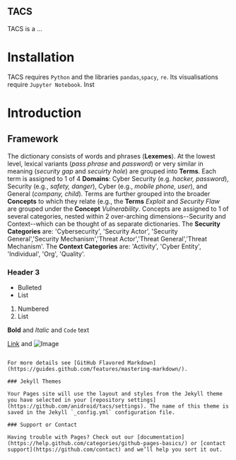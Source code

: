 ## TACS

TACS is a ...

# Installation

TACS requires `Python` and the libraries `pandas`,`spacy`, `re`. Its visualisations require `Jupyter Notebook`. Inst

# Introduction
## Framework
The dictionary consists of words and phrases (**Lexemes**). At the lowest level, lexical variants (_pass phrase_ and _password_) or very similar in meaning (_security gap_ and _secuirty hole_) are grouped into **Terms**. Each term is assigned to 1 of 4 **Domains**: Cyber Security (e.g. _hacker, password_), Security (e.g., _safety, danger_), Cyber (e.g., _mobile phone, user_), and General (_company, child_). Terms are further grouped into the broader **Concepts** to which they relate (e.g., the **Terms** _Exploit_ and _Security Flaw_ are grouped under the **Concept** _Vulnerability_. Concepts are assigned to 1 of several categories, nested within 2 over-arching dimensions--Security and Context--which can be thought of as separate dictionaries. The **Security Categories** are: 'Cybersecurity', 'Security Actor', 'Security General','Security Mechanism','Threat Actor','Threat General','Threat Mechanism'. The **Context Categories** are: 'Activity', 'Cyber Entity', 'Individual', 'Org', 'Quality'. 

### Header 3

- Bulleted
- List

1. Numbered
2. List

**Bold** and _Italic_ and `Code` text

[Link](url) and ![Image](src)
```

For more details see [GitHub Flavored Markdown](https://guides.github.com/features/mastering-markdown/).

### Jekyll Themes

Your Pages site will use the layout and styles from the Jekyll theme you have selected in your [repository settings](https://github.com/anidroid/tacs/settings). The name of this theme is saved in the Jekyll `_config.yml` configuration file.

### Support or Contact

Having trouble with Pages? Check out our [documentation](https://help.github.com/categories/github-pages-basics/) or [contact support](https://github.com/contact) and we’ll help you sort it out.
